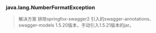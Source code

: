 ### java.lang.NumberFormatException

> 解决方案 排除springfox-swagger2 引入的swagger-annotations、swagger-models 1.5.20版本，手动引入1.5.21版本的jar。


